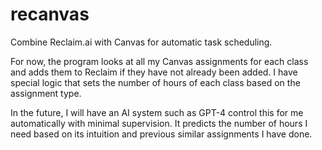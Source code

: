 # recanvas
Combine Reclaim.ai with Canvas for automatic task scheduling.

For now, the program looks at all my Canvas assignments for each class and adds them to Reclaim if they have not already been added. I have special logic that sets the number of hours of each class based on the assignment type.

In the future, I will have an AI system such as GPT-4 control this for me automatically with minimal supervision. It predicts the number of hours I need based on its intuition and previous similar assignments I have done.